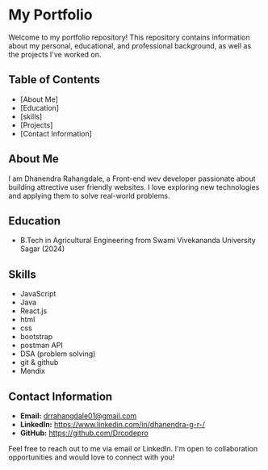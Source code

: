 # My Portfolio

Welcome to my portfolio repository! This repository contains information about my personal, educational, and professional background, as well as the projects I've worked on.

## Table of Contents

- [About Me]
- [Education]
- [skills]
- [Projects]
- [Contact Information]

## About Me

I am Dhanendra Rahangdale, a Front-end wev developer passionate about building attrective user friendly websites. I love exploring new technologies and applying them to solve real-world problems.

## Education

- B.Tech in Agricultural Engineering from Swami Vivekananda University Sagar (2024)

## Skills
- JavaScript
- Java
- React.js
- html
- css
- bootstrap
- postman API
- DSA (problem solving)
- git & github
- Mendix 


## Contact Information

- **Email:**  drrahangdale01@gmail.com
- **LinkedIn:** https://www.linkedin.com/in/dhanendra-g-r-/
- **GitHub:**  https://github.com/Drcodepro

Feel free to reach out to me via email or LinkedIn. I'm open to collaboration opportunities and would love to connect with you!
